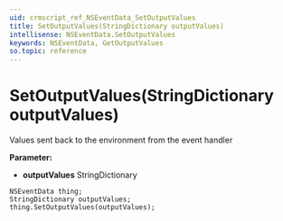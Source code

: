 ```yaml
---
uid: crmscript_ref_NSEventData_SetOutputValues
title: SetOutputValues(StringDictionary outputValues)
intellisense: NSEventData.SetOutputValues
keywords: NSEventData, GetOutputValues
so.topic: reference
---
```


# SetOutputValues(StringDictionary outputValues)

Values sent back to the environment from the event handler

**Parameter:** 
 - **outputValues** StringDictionary

```crmscript
NSEventData thing;
StringDictionary outputValues;
thing.SetOutputValues(outputValues);
```


